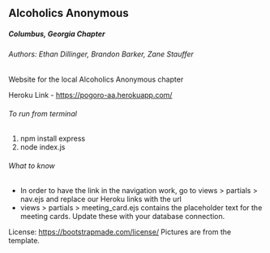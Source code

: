 ## Alcoholics Anonymous
##### Columbus, Georgia Chapter
###### Authors: Ethan Dillinger, Brandon Barker, Zane Stauffer

Website for the local Alcoholics Anonymous chapter

Heroku Link - https://pogoro-aa.herokuapp.com/

###### To run from terminal
1. npm install express
2. node index.js

###### What to know
* In order to have the link in the navigation work, go to views > partials > nav.ejs and replace our Heroku links with the url
* views > partials > meeting_card.ejs contains the placeholder text for the meeting cards. Update these with your database connection.

License: https://bootstrapmade.com/license/
Pictures are from the template.
